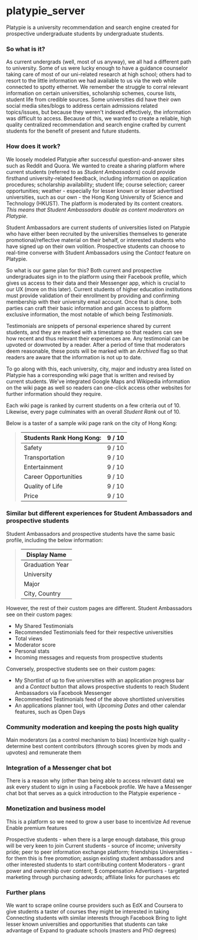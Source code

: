 # platypie_server
Platypie is a university recommendation and search engine created for prospective undergraduate students by undergraduate students. 

### So what is it?
As current undergrads (well, most of us anyway), we all had a different path to university. Some of us were lucky enough to have a guidance counselor taking care of most of our uni-related research at high school; others had to resort to the little information we had available to us via the web while connected to spotty ethernet. We remember the struggle to corral relevant information on certain universities, scholarship schemes, course lists, student life from credible sources. Some universities did have their own social media sites/blogs to address certain admissions related topics/issues, but because they weren't indexed effectively, the information was difficult to access. Because of this, we wanted to create a reliable, high quality centralized recommendation and search engine crafted by current students for the benefit of present and future students.

### How does it work?
We loosely modeled Platypie after successful question-and-answer sites such as Reddit and Quora. We wanted to create a sharing platform where current students (referred to as _Student Ambassadors_) could provide firsthand university-related feedback, including information on application procedures; scholarship availability; student life; course selection; career opportunities; weather - especially for lesser known or lesser advertised universities, such as our own - the Hong Kong University of Science and Technology (HKUST). The platform is moderated by its content creators. *This means that Student Ambassadors double as content moderators on Platypie*.

Student Ambassadors are current students of universities listed on Platypie who have either been recruited by the universities themselves to generate promotional/reflective material on their behalf, or interested students who have signed up on their own volition. Prospective students can choose to real-time converse with Student Ambassadors using the _Contact_ feature on Platypie.

So what is our game plan for this? Both current and prospective undergraduates sign in to the platform using their Facebook profile, which gives us access to their data and their Messenger app, which is crucial to our UX (more on this later). Current students of higher education institutions must provide validation of their enrollment by providing and confirming membership with their university email account. Once that is done, both parties can craft their basic information and gain access to platform exclusive information, the most notable of which being _Testimonials_.

Testimonials are snippets of personal experience shared by current students, and they are marked with a timestamp so that readers can see how recent and thus relevant their experiences are. Any testimonial can be upvoted or downvoted by a reader. After a period of time that moderators deem reasonable, these posts will be marked with an _Archived_ flag so that readers are aware that the information is not up to date.

To go along with this, each university, city, major and industry area listed on Platypie has a corresponding wiki page that is written and revised by current students. We've integrated Google Maps and Wikipedia information on the wiki page as well so readers can one-click access other websites for further information should they require.

Each wiki page is ranked by current students on a few criteria out of 10. Likewise, every page culminates with an overall _Student Rank_ out of 10.

Below is a taster of a sample wiki page rank on the city of Hong Kong:
> |Students Rank Hong Kong: | 9 / 10|
> |----------------|--------------|
> |Safety | 9 / 10|
> |Transportation | 9 / 10|
> |Entertainment | 9 / 10 |
> |Career Opportunities	|	9 / 10|
> |Quality of Life | 9 / 10|
> |Price | 9 / 10|

### Similar but different experiences for Student Ambassadors and prospective students
Student Ambassadors and prospective students have the same basic profile, including the below information:
> |Display Name|
> |------------|
> |Graduation Year|
> |University|
> |Major|
> |City, Country|

However, the rest of their custom pages are different. Student Ambassadors see on their custom pages:
* My Shared Testimonials
* Recommended Testimonials feed for their respective universities
* Total views
* Moderator score
* Personal stats
* Incoming messages and requests from prospective students

Conversely, prospective students see on their custom pages:
* My Shortlist of up to five universities with an application progress bar and a _Contact_ button that allows prospective students to reach Student Ambassadors via Facebook Messenger
* Recommended Testimonials feed of the above shortlisted universities
* An applications planner tool, with _Upcoming Dates_ and other calendar features, such as Open Days

### Community moderation and keeping the posts high quality
Main moderators (as a control mechanism to bias)
Incentivize high quality - determine best content contributors (through scores given by mods and upvotes) and remunerate them

### Integration of a Messenger chat bot
There is a reason why (other than being able to access relevant data) we ask every student to sign in using a Facebook profile. We have a Messenger chat bot that serves as a quick introduction to the Platypie experience - 

### Monetization and business model
This is a platform so we need to grow a user base to incentivize
Ad revenue
Enable premium features

Prospective students - when there is a large enough database, this group will be very keen to join
Current students - source of income; university pride; peer to peer information exchange platform; friendships
Universities - for them this is free promotion; assign existing student ambassadors and other interested students to start contributing content
Moderators - grant power and ownership over content; $ compensation
Advertisers - targeted marketing through purchasing adwords; affiliate links for purchases etc

### Further plans
We want to scrape online course providers such as EdX and Coursera to give students a taster of courses they might be interested in taking
Connecting students with similar interests through Facebook
Bring to light lesser known universities and opportunities that students can take advantage of
Expand to graduate schools (masters and PhD degrees)

